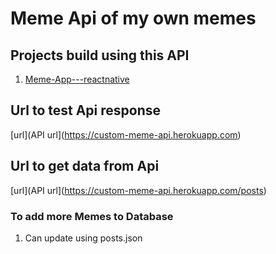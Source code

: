 # Meme Api of my own memes

## Projects build using this API

1. [Meme-App---reactnative](https://github.com/amolchourasia27/Meme-App---reactNative)

## Url to test Api response

 [url](API url](https://custom-meme-api.herokuapp.com)

## Url to get data from Api

[url](API url](https://custom-meme-api.herokuapp.com/posts)


### To add more Memes to Database 

1. Can update using posts.json 
